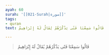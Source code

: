 ```yaml
---
ayah: 60
surah: '[[021-Surah|سورة]]'
tags:
- quran
text: قَالُوا سَمِعْنَا فَتًى يَذْكُرُهُمْ يُقَالُ لَهُ إِبْرَاهِيمُ

---
```

> قَالُوا سَمِعْنَا فَتًى يَذْكُرُهُمْ يُقَالُ لَهُ إِبْرَاهِيمُ
